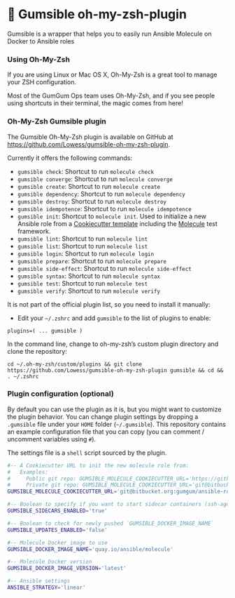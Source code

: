 # :candy: Gumsible oh-my-zsh-plugin

Gumsible is a wrapper that helps you to easily run Ansible Molecule on Docker to Ansible roles

### Using Oh-My-Zsh

If you are using Linux or Mac OS X, Oh-My-Zsh is a great tool to manage your ZSH configuration.

Most of the GumGum Ops team uses Oh-My-Zsh, and if you see people using shortcuts in their terminal, the magic comes from here!

### Oh-My-Zsh Gumsible plugin

The Gumsible Oh-My-Zsh plugin is available on GitHub at https://github.com/Lowess/gumsible-oh-my-zsh-plugin.

Currently it offers the following commands:

* `gumsible check`: Shortcut to run `molecule check`
* `gumsible converge`: Shortcut to run `molecule converge`
* `gumsible create`: Shortcut to run `molecule create`
* `gumsible dependency`: Shortcut to run `molecule dependency`
* `gumsible destroy`: Shortcut to run `molecule destroy`
* `gumsible idempotence`: Shortcut to run `molecule idempotence`
* `gumsible init`: Shortcut to `molecule init`. Used to initialize a new Ansible role from a [Cookiecutter template](https://github.com/audreyr/cookiecutter) including the [Molecule](http://molecule.readthedocs.io/en/latest/index.html) test framework.
* `gumsible lint`: Shortcut to run `molecule lint`
* `gumsible list`: Shortcut to run `molecule list`
* `gumsible login`: Shortcut to run `molecule login`
* `gumsible prepare`: Shortcut to run `molecule prepare`
* `gumsible side-effect`: Shortcut to run `molecule side-effect`
* `gumsible syntax`: Shortcut to run `molecule syntax`
* `gumsible test`: Shortcut to run `molecule test`
* `gumsible verify`: Shortcut to run `molecule verify`

It is not part of the official plugin list, so you need to install it manually:

* Edit your `~/.zshrc` and add `gumsible` to the list of plugins to enable:

`plugins=( ... gumsible )`

In the command line, change to oh-my-zsh’s custom plugin directory and clone the repository:

`cd ~/.oh-my-zsh/custom/plugins && git clone https://github.com/Lowess/gumsible-oh-my-zsh-plugin gumsible && cd && . ~/.zshrc`

### Plugin configuration (optional)

By default you can use the plugin as it is, but you might want to customize the plugin behavior. You can change plugin settings by dropping a `.gumsible` file under your `HOME` folder (`~/.gumsible`). This repository contains an example configuration file that you can copy (you can comment / uncomment variables using `#`).

The settings file is a `shell` script sourced by the plugin.

```sh
#-- A Cookiecutter URL to init the new molecule role from:
#   Examples:
#     Public git repo: GUMSIBLE_MOLECULE_COOKIECUTTER_URL='https://github.com/retr0h/cookiecutter-molecule'
#     Private git repo: GUMSIBLE_MOLECULE_COOKIECUTTER_URL='git@bitbucket.org:gumgum/ansible-role-cookiecutter.git'
GUMSIBLE_MOLECULE_COOKIECUTTER_URL='git@bitbucket.org:gumgum/ansible-role-cookiecutter.git'

#-- Boolean to specify if you want to start sidecar containers (ssh-agent companion and squid proxy)
GUMSIBLE_SIDECARS_ENABLED='true'

#-- Boolean to check for newly pushed `GUMSIBLE_DOCKER_IMAGE_NAME`
GUMSIBLE_UPDATES_ENABLED='false'

#-- Molecule Docker image to use
GUMSIBLE_DOCKER_IMAGE_NAME='quay.io/ansible/molecule'

#-- Molecule Docker version
GUMSIBLE_DOCKER_IMAGE_VERSION='latest'

#-- Ansible settings
ANSIBLE_STRATEGY='linear'
```

